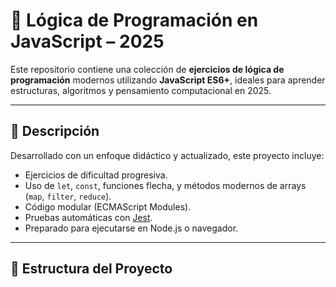 # 🚀 Lógica de Programación en JavaScript – 2025

Este repositorio contiene una colección de **ejercicios de lógica de programación** modernos utilizando **JavaScript ES6+**, ideales para aprender estructuras, algoritmos y pensamiento computacional en 2025.

---

## 📘 Descripción

Desarrollado con un enfoque didáctico y actualizado, este proyecto incluye:

- Ejercicios de dificultad progresiva.
- Uso de `let`, `const`, funciones flecha, y métodos modernos de arrays (`map`, `filter`, `reduce`).
- Código modular (ECMAScript Modules).
- Pruebas automáticas con [Jest](https://jestjs.io/).
- Preparado para ejecutarse en Node.js o navegador.

---

## 📁 Estructura del Proyecto

